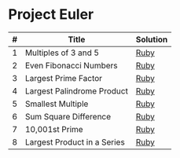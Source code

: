 # Project Euler

| # | Title | Solution |
|---| ----- | -------- |
|   1 | Multiples of 3 and 5 | [Ruby](./ruby_solutions/problem_1.rb) |
|   2 | Even Fibonacci Numbers | [Ruby](./ruby_solutions/problem_2.rb) |
|   3 | Largest Prime Factor | [Ruby](./ruby_solutions/problem_3.rb) |
|   4 | Largest Palindrome Product | [Ruby](./ruby_solutions/problem_4.rb) |
|   5 | Smallest Multiple | [Ruby](./ruby_solutions/problem_5.rb) |
|   6 | Sum Square Difference | [Ruby](./ruby_solutions/problem_6.rb) |
|   7 | 10,001st Prime | [Ruby](./ruby_solutions/problem_7.rb) |
|   8 | Largest Product in a Series | [Ruby](./ruby_solutions/problem_8.rb) |